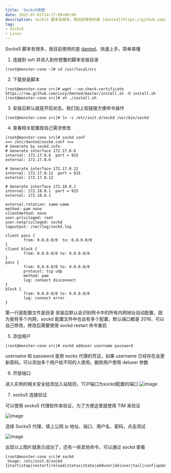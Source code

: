 ```yaml
---
title: 'Socks5搭建'
date: 2022-07-01T14:17:09+08:00
description: Socks5 脚本有很多，我目前使用的是 [danted](https://github.com/Lozy/danted.git)，快速上手，简单易懂
tag:
- Socks5
- Linux
---
```


Socks5 脚本有很多，我目前使用的是 [danted](https://github.com/Lozy/danted.git)，快速上手，简单易懂

1. 连接到 ssh 并进入到你想要的脚本安装目录

```
[root@monster-cone ~]# cd /usr/local/src
```

2. 下载安装脚本

```
[root@monster-cone src]# wget --no-check-certificate https://raw.github.com/Lozy/danted/master/install.sh -O install.sh
[root@monster-cone src]# sh ./install.sh
```

3. 安装后默认就是开启状态，我们加上软链接方便命令操作

```
[root@monster-cone src]# ln -s /etc/init.d/sockd /usr/bin/sockd
```

4. 查看相关配置按自己需求修改

```
[root@monster-cone src]# sockd conf
==> /etc/danted/sockd.conf <==
# Generate by sockd.info
# Generate interface 172.17.0.6
internal: 172.17.0.6  port = 915
external: 172.17.0.6

# Generate interface 172.17.0.12
internal: 172.17.0.12  port = 915
external: 172.17.0.12

# Generate interface 172.18.0.1
internal: 172.18.0.1  port = 915
external: 172.18.0.1

external.rotation: same-same
method: pam none
clientmethod: none
user.privileged: root
user.notprivileged: sockd
logoutput: /var/log/sockd.log

client pass {
        from: 0.0.0.0/0  to: 0.0.0.0/0
}
client block {
        from: 0.0.0.0/0 to: 0.0.0.0/0
}
pass {
        from: 0.0.0.0/0 to: 0.0.0.0/0
        protocol: tcp udp
        method: pam
        log: connect disconnect
}
block {
        from: 0.0.0.0/0 to: 0.0.0.0/0
        log: connect error
}
```

第一行是配置文件是目录
安装后默认会识别网卡中的所有内网地址自动配置，因为我有多个内网，sockd 配置文件中也会有多个配置，默认端口都是 2016，可以自己修改，修改后需要使用 sockd restart 命令重启

5. 添加用户

```
[root@monster-cone src]# sockd adduser username password
```

username 和 password 是用 socks 代理的凭证，如果 username 已经存在会更新密码。可以添加多个用户给不同的人使用，删除用户使用 deluser 参数

6. 开放端口

进入实例的相关安全组添加入站规则，TCP端口为sockd配置的端口
![image](https://monster.aiur.site/%E5%BE%AE%E4%BF%A1%E6%88%AA%E5%9B%BE_20220701150952.png)

7. socks5 连接验证

可以使用 socks5 代理软件来验证，为了方便这里就使用 TIM 来验证

![image](https://monster.aiur.site/%E5%BE%AE%E4%BF%A1%E6%88%AA%E5%9B%BE_20220701145218.png)

选择 Socks5 代理，填上公网 ip 地址、端口、用户名、密码，点击测试

![image](https://monster.aiur.site/%E5%BE%AE%E4%BF%A1%E6%88%AA%E5%9B%BE_20220701145401.png)

出现以上图片就表示成功了，还有一些其他命令，可以通过 sockd 查看

```
[root@monster-cone src]# sockd
 Usage: /etc/init.d/sockd {start|stop|restart|reload|status|state|adduser|deluser|tail|conf|update}
```
